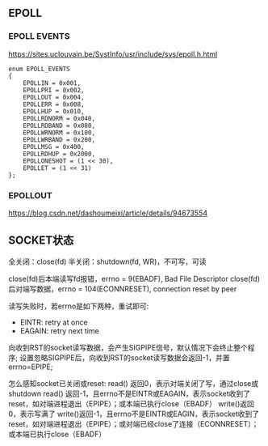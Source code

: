 ## EPOLL

### EPOLL EVENTS

https://sites.uclouvain.be/SystInfo/usr/include/sys/epoll.h.html

```
enum EPOLL_EVENTS
{
    EPOLLIN = 0x001,
    EPOLLPRI = 0x002,
    EPOLLOUT = 0x004,
    EPOLLERR = 0x008,
    EPOLLHUP = 0x010,
    EPOLLRDNORM = 0x040,
    EPOLLRDBAND = 0x080,
    EPOLLWRNORM = 0x100,
    EPOLLWRBAND = 0x200,
    EPOLLMSG = 0x400,
    EPOLLRDHUP = 0x2000,
    EPOLLONESHOT = (1 << 30),
    EPOLLET = (1 << 31)
};
```

### EPOLLOUT
https://blog.csdn.net/dashoumeixi/article/details/94673554

## SOCKET状态

全关闭：close(fd)
半关闭：shutdown(fd, WR)，不可写，可读

close(fd)后本端读写fd报错，errno = 9(EBADF), Bad File Descriptor
close(fd)后对端写数据，errno = 104(ECONNRESET), connection reset by peer

读写失败时，若errno是如下两种，重试即可:
- EINTR: retry at once
- EAGAIN: retry next time

向收到RST的socket读写数据，会产生SIGPIPE信号，默认情况下会终止整个程序;
设置忽略SIGPIPE后，向收到RST的socket读写数据会返回-1，并置errno=EPIPE;

怎么感知socket已关闭或reset:
read() 返回0，表示对端关闭了写，通过close或shutdown
read() 返回-1，且errno不是EINTR或EAGAIN，表示socket收到了reset，如对端进程退出（EPIPE）；或本端已执行close（EBADF）
write()返回0，表示写满了
write()返回-1，且errno不是EINTR或EAGIN，表示socket收到了reset，如对端进程退出（EPIPE）；或对端已经close了连接（ECONNRESET）；或本端已执行close（EBADF）
